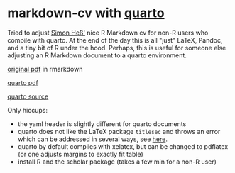 # markdown-cv with [quarto](https://quarto.org/)

Tried to adjust [Simon Heß'](https://github.com/simonheb) nice R Markdown cv for non-R users who compile with quarto. At the end of the day this is all "just" LaTeX, Pandoc, and a tiny bit of R under the hood. Perhaps, this is useful for someone else adjusting an R Markdown document to a quarto environment.

[original pdf](https://github.com/simonheb/markdown-cv/blob/main/CV-SH.pdf) in rmarkdown

[quarto pdf](quarto/cv.pdf)

[quarto source](quarto/cv.qmd)

Only hiccups:
- the yaml header is slightly different for quarto documents
- quarto does not like the LaTeX package `titlesec` and throws an error which can be addressed in several ways, see [here](https://github.com/quarto-dev/quarto-cli/issues/6598).
- quarto by default compiles with xelatex, but can be changed to pdflatex (or one adjusts margins to exactly fit table)
- install R and the scholar package (takes a few min for a non-R user)
